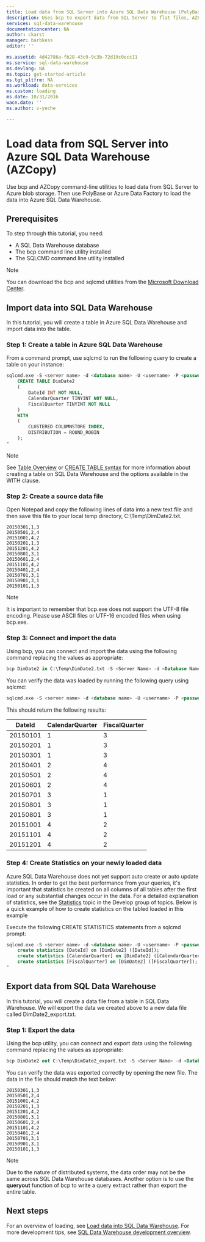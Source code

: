```yaml
---
title: Load data from SQL Server into Azure SQL Data Warehouse (PolyBase) | Azure
description: Uses bcp to export data from SQL Server to flat files, AZCopy to import data to Azure blob storage, and PolyBase to ingest the data into Azure SQL Data Warehouse.
services: sql-data-warehouse
documentationcenter: NA
author: ckarst
manager: barbkess
editor: ''

ms.assetid: 4d42786a-fb28-43c9-9c3b-72d19c0ecc11
ms.service: sql-data-warehouse
ms.devlang: NA
ms.topic: get-started-article
ms.tgt_pltfrm: NA
ms.workload: data-services
ms.custom: loading
ms.date: 10/31/2016
wacn.date: ''
ms.author: v-yeche

---
```


# Load data from SQL Server into Azure SQL Data Warehouse (AZCopy)
Use bcp and AZCopy command-line utilities to load data from SQL Server to Azure blob storage. Then use PolyBase or Azure Data Factory to load the data into Azure SQL Data Warehouse. 

## Prerequisites
To step through this tutorial, you need:

* A SQL Data Warehouse database
* The bcp command line utility installed
* The SQLCMD command line utility installed

> [!NOTE]
> You can download the bcp and sqlcmd utilities from the [Microsoft Download Center][Microsoft Download Center].
> 
> 

## Import data into SQL Data Warehouse
In this tutorial, you will create a table in Azure SQL Data Warehouse and import data into the table.

### Step 1: Create a table in Azure SQL Data Warehouse
From a command prompt, use sqlcmd to run the following query to create a table on your instance:

```sql
sqlcmd.exe -S <server name> -d <database name> -U <username> -P <password> -I -Q "
    CREATE TABLE DimDate2
    (
        DateId INT NOT NULL,
        CalendarQuarter TINYINT NOT NULL,
        FiscalQuarter TINYINT NOT NULL
    )
    WITH
    (
        CLUSTERED COLUMNSTORE INDEX,
        DISTRIBUTION = ROUND_ROBIN
    );
"
```

> [!NOTE]
> See [Table Overview][Table Overview] or [CREATE TABLE syntax][CREATE TABLE syntax] for more information about creating a table on SQL Data Warehouse and the  options available in the WITH clause.
> 
> 

### Step 2: Create a source data file
Open Notepad and copy the following lines of data into a new text file and then save this file to your local temp directory, C:\Temp\DimDate2.txt.

```
20150301,1,3
20150501,2,4
20151001,4,2
20150201,1,3
20151201,4,2
20150801,3,1
20150601,2,4
20151101,4,2
20150401,2,4
20150701,3,1
20150901,3,1
20150101,1,3
```

> [!NOTE]
> It is important to remember that bcp.exe does not support the UTF-8 file encoding. Please use ASCII files or UTF-16 encoded files when using bcp.exe.
> 
> 

### Step 3: Connect and import the data
Using bcp, you can connect and import the data using the following command replacing the values as appropriate:

```sql
bcp DimDate2 in C:\Temp\DimDate2.txt -S <Server Name> -d <Database Name> -U <Username> -P <password> -q -c -t  ','
```

You can verify the data was loaded by running the following query using sqlcmd:

```sql
sqlcmd.exe -S <server name> -d <database name> -U <username> -P <password> -I -Q "SELECT * FROM DimDate2 ORDER BY 1;"
```

This should return the following results:

| DateId | CalendarQuarter | FiscalQuarter |
| --- | --- | --- |
| 20150101 |1 |3 |
| 20150201 |1 |3 |
| 20150301 |1 |3 |
| 20150401 |2 |4 |
| 20150501 |2 |4 |
| 20150601 |2 |4 |
| 20150701 |3 |1 |
| 20150801 |3 |1 |
| 20150801 |3 |1 |
| 20151001 |4 |2 |
| 20151101 |4 |2 |
| 20151201 |4 |2 |

### Step 4: Create Statistics on your newly loaded data
Azure SQL Data Warehouse does not yet support auto create or auto update statistics. In order to get the best performance from your queries, it's important that statistics be created on all columns of all tables after the first load or any substantial changes occur in the data. For a detailed explanation of statistics, see the [Statistics][Statistics] topic in the Develop group of topics. Below is a quick example of how to create statistics on the tabled loaded in this example

Execute the following CREATE STATISTICS statements from a sqlcmd prompt:

```sql
sqlcmd.exe -S <server name> -d <database name> -U <username> -P <password> -I -Q "
    create statistics [DateId] on [DimDate2] ([DateId]);
    create statistics [CalendarQuarter] on [DimDate2] ([CalendarQuarter]);
    create statistics [FiscalQuarter] on [DimDate2] ([FiscalQuarter]);
"
```

## Export data from SQL Data Warehouse
In this tutorial, you will create a data file from a table in SQL Data Warehouse. We will export the data we created above to a new data file called DimDate2_export.txt.

### Step 1: Export the data

Using the bcp utility, you can connect and export data using the following command replacing the values as appropriate:

```sql
bcp DimDate2 out C:\Temp\DimDate2_export.txt -S <Server Name> -d <Database Name> -U <Username> -P <password> -q -c -t ','
```
You can verify the data was exported correctly by opening the new file. The data in the file should match the text below:

```
20150301,1,3
20150501,2,4
20151001,4,2
20150201,1,3
20151201,4,2
20150801,3,1
20150601,2,4
20151101,4,2
20150401,2,4
20150701,3,1
20150901,3,1
20150101,1,3
```

> [!NOTE]
> Due to the nature of distributed systems, the data order may not be the same across SQL Data Warehouse databases. Another option is to use the **queryout** function of bcp to write a query extract rather than export the entire table.
> 
> 

## Next steps
For an overview of loading, see [Load data into SQL Data Warehouse][Load data into SQL Data Warehouse].
For more development tips, see [SQL Data Warehouse development overview][SQL Data Warehouse development overview].

<!--Image references-->

<!--Article references-->

[Load data into SQL Data Warehouse]: ./sql-data-warehouse-overview-load.md
[SQL Data Warehouse development overview]: ./sql-data-warehouse-overview-develop.md
[Table Overview]: ./sql-data-warehouse-tables-overview.md
[Statistics]: ./sql-data-warehouse-tables-statistics.md

<!--MSDN references-->
[bcp]: https://msdn.microsoft.com/library/ms162802.aspx
[CREATE TABLE syntax]: https://msdn.microsoft.com/library/mt203953.aspx

<!--Other Web references-->
[Microsoft Download Center]: https://www.microsoft.com/download/details.aspx?id=36433